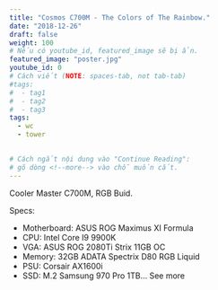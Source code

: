 ```yaml
---
title: "Cosmos C700M - The Colors of The Rainbow."
date: "2018-12-26"
draft: false
weight: 100
# Nếu có youtube_id, featured_image sẽ bị ẩn.
featured_image: "poster.jpg"
youtube_id: 0
# Cách viết (NOTE: spaces-tab, not tab-tab)
#tags:
#  - tag1
#  - tag2
#  - tag3
tags:
  - wc
  - tower
 

# Cách ngắt nội dung vào "Continue Reading":
# gõ dòng <!--more--> vào chỗ muốn cắt.
---
```


Cooler Master C700M, RGB Buid.
<!--more-->

Specs:

- Motherboard: ASUS ROG Maximus XI Formula
- CPU: Intel Core I9 9900K
- VGA: ASUS ROG 2080Ti Strix 11GB OC
- Memory: 32GB ADATA Spectrix D80 RGB Liquid
- PSU: Corsair AX1600i
- SSD: M.2 Samsung 970 Pro 1TB… See more